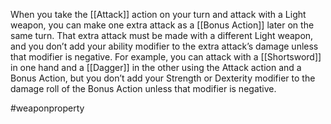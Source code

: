 When you take the [[Attack]] action on your turn and attack with a Light weapon, you can make one extra attack as a [[Bonus Action]] later on the same turn. That extra attack must be made with a different Light weapon, and you don’t add your ability modifier to the extra attack’s damage unless that modifier is negative. For example, you can attack with a [[Shortsword]] in one hand and a [[Dagger]] in the other using the Attack action and a Bonus Action, but you don’t add your Strength or Dexterity modifier to the damage roll of the Bonus Action unless that modifier is negative.

#weaponproperty